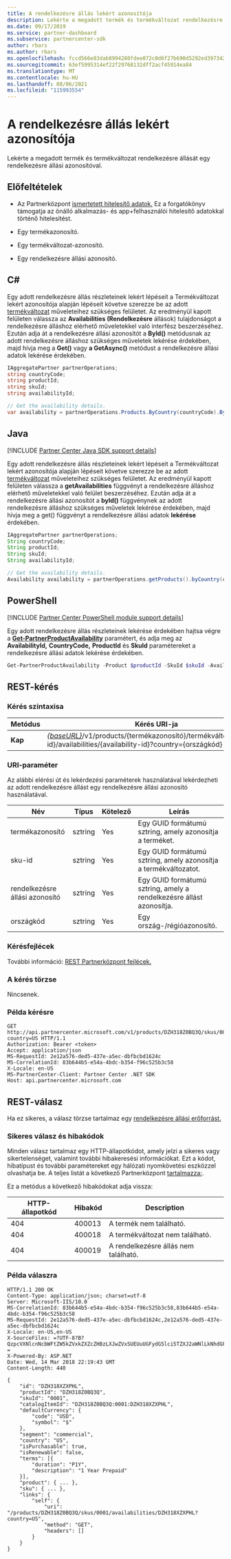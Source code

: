 ```yaml
---
title: A rendelkezésre állás lekért azonosítója
description: Lekérte a megadott termék és termékváltozat rendelkezésre állását egy rendelkezésre állási azonosítóval.
ms.date: 09/17/2019
ms.service: partner-dashboard
ms.subservice: partnercenter-sdk
author: rbars
ms.author: rbars
ms.openlocfilehash: fccd566e83dab8994280fdee072c0d6f27b690d5292ed3973427088f46b30d6b
ms.sourcegitcommit: 63ef5995314ef22f29768132dff2acf45914ea84
ms.translationtype: MT
ms.contentlocale: hu-HU
ms.lasthandoff: 08/06/2021
ms.locfileid: "115993554"
---
```

# <a name="get-the-availability-by-id"></a>A rendelkezésre állás lekért azonosítója

Lekérte a megadott termék és termékváltozat rendelkezésre állását egy rendelkezésre állási azonosítóval.

## <a name="prerequisites"></a>Előfeltételek

- Az Partnerközpont [ismertetett hitelesítő adatok.](partner-center-authentication.md) Ez a forgatókönyv támogatja az önálló alkalmazás- és app+felhasználói hitelesítő adatokkal történő hitelesítést.

- Egy termékazonosító.

- Egy termékváltozat-azonosító.

- Egy rendelkezésre állási azonosító.

## <a name="c"></a>C\#

Egy adott rendelkezésre [](product-resources.md#availability)állás részleteinek lekért [](get-a-sku-by-id.md) lépéseit a Termékváltozat lekért azonosítója alapján lépéseit követve szerezze be az adott [termékváltozat](product-resources.md#sku) műveleteihez szükséges felületet. Az eredményül kapott felületen válassza az **Availabilities (Rendelkezésre** állások) tulajdonságot a rendelkezésre álláshoz elérhető műveletekkel való interfész beszerzéséhez. Ezután adja át a rendelkezésre állási azonosítót a **ById()** metódusnak az adott rendelkezésre álláshoz szükséges műveletek lekérése érdekében, majd hívja meg a **Get()** vagy **a GetAsync()** metódust a rendelkezésre állási adatok lekérése érdekében.

```csharp
IAggregatePartner partnerOperations;
string countryCode;
string productId;
string skuId;
string availabilityId;

// Get the availability details.
var availability = partnerOperations.Products.ByCountry(countryCode).ById(productId).Skus.ById(skuId).Availabilities.ById(availabilityId).Get();
```

## <a name="java"></a>Java

[!INCLUDE [Partner Center Java SDK support details](../includes/java-sdk-support.md)]

Egy adott rendelkezésre [](product-resources.md#availability)állás részleteinek lekért [](get-a-sku-by-id.md) lépéseit a Termékváltozat lekért azonosítója alapján lépéseit követve szerezze be az adott [termékváltozat](product-resources.md#sku) műveleteihez szükséges felületet. Az eredményül kapott felületen válassza a **getAvailabilities** függvényt a rendelkezésre álláshoz elérhető műveletekkel való felület beszerzéséhez. Ezután adja át a rendelkezésre állási azonosítót a **byId()** függvénynek az adott rendelkezésre álláshoz szükséges műveletek lekérése érdekében, majd hívja meg a get() függvényt a rendelkezésre állási adatok **lekérése** érdekében.

```java
IAggregatePartner partnerOperations;
String countryCode;
String productId;
String skuId;
String availabilityId;

// Get the availability details.
Availability availability = partnerOperations.getProducts().byCountry(countryCode).byId(productId).getSkus().byId(skuId).getAvailabilities().byId(availabilityId).get();
```

## <a name="powershell"></a>PowerShell

[!INCLUDE [Partner Center PowerShell module support details](../includes/powershell-module-support.md)]

Egy adott rendelkezésre [](product-resources.md#availability)állás részleteinek lekérése érdekében hajtsa végre a [**Get-PartnerProductAvailability**](https://github.com/Microsoft/Partner-Center-PowerShell/blob/master/docs/help/Get-PartnerProductAvailability.md) paramétert, és adja meg az **AvailabilityId,** **CountryCode,** **ProductId** és **SkuId** paramétereket a rendelkezésre állási adatok lekérése érdekében.

```powershell
Get-PartnerProductAvailability -Product $productId -SkuId $skuId -AvailabilityId $availabilityId
```

## <a name="rest-request"></a>REST-kérés

### <a name="request-syntax"></a>Kérés szintaxisa

| Metódus  | Kérés URI-ja |
|---------|------------------------------------------------------------------------------------------------------------------------------------------------------------|
| **Kap** | [*{baseURL}*](partner-center-rest-urls.md)/v1/products/{termékazonosító}/termékváltozatok/{sku-id}/availabilities/{availability-id}?country={országkód} HTTP/1.1         |

### <a name="uri-parameter"></a>URI-paraméter

Az alábbi elérési út és lekérdezési paraméterek használatával lekérdezheti az adott rendelkezésre állást egy rendelkezésre állási azonosító használatával.

| Név                   | Típus     | Kötelező | Leírás                                                     |
|------------------------|----------|----------|-----------------------------------------------------------------|
| termékazonosító             | sztring   | Yes      | Egy GUID formátumú sztring, amely azonosítja a terméket.            |
| sku-id                 | sztring   | Yes      | Egy GUID formátumú sztring, amely azonosítja a termékváltozatot.                |
| rendelkezésre állási azonosító        | sztring   | Yes      | Egy GUID formátumú sztring, amely a rendelkezésre állást azonosítja.       |
| országkód           | sztring   | Yes      | Egy ország-/régióazonosító.                                            |

### <a name="request-headers"></a>Kérésfejlécek

További információ: [REST Partnerközpont fejlécek.](headers.md)

### <a name="request-body"></a>A kérés törzse

Nincsenek.

### <a name="request-example"></a>Példa kérésre

```http
GET http://api.partnercenter.microsoft.com/v1/products/DZH318Z0BQ3Q/skus/0001/availabilities/DZH318XZXPHL?country=US HTTP/1.1
Authorization: Bearer <token>
Accept: application/json
MS-RequestId: 2e12a576-ded5-437e-a5ec-dbfbcbd1624c
MS-CorrelationId: 83b644b5-e54a-4bdc-b354-f96c525b3c58
X-Locale: en-US
MS-PartnerCenter-Client: Partner Center .NET SDK
Host: api.partnercenter.microsoft.com
```

## <a name="rest-response"></a>REST-válasz

Ha ez sikeres, a válasz törzse tartalmaz egy [rendelkezésre állási erőforrást.](product-resources.md#availability)

### <a name="response-success-and-error-codes"></a>Sikeres válasz és hibakódok

Minden válasz tartalmaz egy HTTP-állapotkódot, amely jelzi a sikeres vagy sikertelenséget, valamint további hibakeresési információkat. Ezt a kódot, hibatípust és további paramétereket egy hálózati nyomkövetési eszközzel olvashatja be. A teljes listát a következő Partnerközpont [tartalmazza:](error-codes.md).

Ez a metódus a következő hibakódokat adja vissza:

| HTTP-állapotkód     | Hibakód   | Description                                                                                               |
|----------------------|--------------|-----------------------------------------------------------------------------------------------------------|
| 404                  | 400013       | A termék nem található.                                                                                    |
| 404                  | 400018       | A termékváltozat nem található.                                                                                        |
| 404                  | 400019       | A rendelkezésre állás nem található.                                                                                   |

### <a name="response-example"></a>Példa válaszra

```http
HTTP/1.1 200 OK
Content-Type: application/json; charset=utf-8
Server: Microsoft-IIS/10.0
MS-CorrelationId: 83b644b5-e54a-4bdc-b354-f96c525b3c58,83b644b5-e54a-4bdc-b354-f96c525b3c58
MS-RequestId: 2e12a576-ded5-437e-a5ec-dbfbcbd1624c,2e12a576-ded5-437e-a5ec-dbfbcbd1624c
X-Locale: en-US,en-US
X-SourceFiles: =?UTF-8?B?QzpcVXNlcnNcbWFtZW5kZVxkZXZcZHBzLXJwZVxSUEUuUGFydG5lci5TZXJ2aWNlLkNhdGFsb2dcV2ViQXBpc1xDYXRhbG9nU2VydmljZS5WMi5XZWJcdjFccHJvZHVjdHNcRFpIMzE4WjBCUTNRXHNrdXNcMDAwMVxhdmFpbGFiaWxpdGllc1xEWkgzMThaMEhNS1E=?=
X-Powered-By: ASP.NET
Date: Wed, 14 Mar 2018 22:19:43 GMT
Content-Length: 440

{
    "id": "DZH318XZXPHL",
    "productId": "DZH318Z0BQ3Q",
    "skuId": "0001",
    "catalogItemId": "DZH318Z0BQ3Q:0001:DZH318XZXPHL",
    "defaultCurrency": {
        "code": "USD",
        "symbol": "$"
    },
    "segment": "commercial",
    "country": "US",
    "isPurchasable": true,
    "isRenewable": false,
    "terms": [{
        "duration": "P1Y",
        "description": "1 Year Prepaid"
    }],
    "product": { ... },
    "sku": { ... },
    "links": {
        "self": {
            "uri": "/products/DZH318Z0BQ3Q/skus/0001/availabilities/DZH318XZXPHL?country=US",
            "method": "GET",
            "headers": []
        }
    }
}
```
